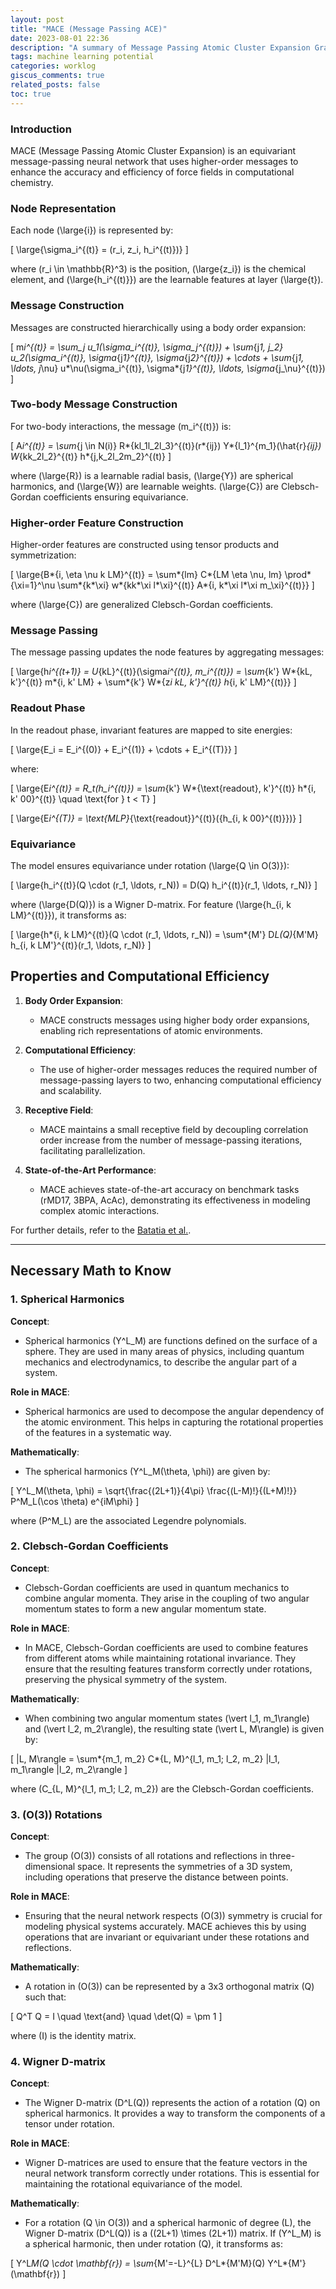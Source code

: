 ```yaml
---
layout: post
title: "MACE (Message Passing ACE)"
date: 2023-08-01 22:36
description: "A summary of Message Passing Atomic Cluster Expansion Graph Neural Networks"
tags: machine learning potential
categories: worklog
giscus_comments: true
related_posts: false
toc: true
---
```


### **Introduction**

MACE (Message Passing Atomic Cluster Expansion) is an equivariant message-passing neural network that uses higher-order messages to enhance the accuracy and efficiency of force fields in computational chemistry.

### **Node Representation**

Each node \(\large{i}\) is represented by:

\[
\large{\sigma_i^{(t)} = (r_i, z_i, h_i^{(t)})}
\]

where \(r_i \in \mathbb{R}^3\) is the position, \(\large{z_i}\) is the chemical element, and \(\large{h_i^{(t)}}\) are the learnable features at layer \(\large{t}\).

### **Message Construction**

Messages are constructed hierarchically using a body order expansion:

\[
m*i^{(t)} = \sum_j u_1(\sigma_i^{(t)}, \sigma_j^{(t)}) + \sum*{j*1, j_2} u_2(\sigma_i^{(t)}, \sigma*{j*1}^{(t)}, \sigma*{j*2}^{(t)}) + \cdots + \sum*{j*1, \ldots, j*\nu} u*\nu(\sigma_i^{(t)}, \sigma*{j*1}^{(t)}, \ldots, \sigma*{j\_\nu}^{(t)})
\]

### **Two-body Message Construction**

For two-body interactions, the message \(m_i^{(t)}\) is:

\[
A*i^{(t)} = \sum*{j \in N(i)} R*{kl_1l_2l_3}^{(t)}(r*{ij}) Y*{l_1}^{m_1}(\hat{r}*{ij}) W*{kk_2l_2}^{(t)} h*{j,k_2l_2m_2}^{(t)}
\]

where \(\large{R}\) is a learnable radial basis, \(\large{Y}\) are spherical harmonics, and \(\large{W}\) are learnable weights. \(\large{C}\) are Clebsch-Gordan coefficients ensuring equivariance.

### **Higher-order Feature Construction**

Higher-order features are constructed using tensor products and symmetrization:

\[
\large{B*{i, \eta \nu k LM}^{(t)} = \sum*{lm} C*{LM \eta \nu, lm} \prod*{\xi=1}^\nu \sum*{k*\xi} w*{kk*\xi l*\xi}^{(t)} A*{i, k*\xi l*\xi m\_\xi}^{(t)}}
\]

where \(\large{C}\) are generalized Clebsch-Gordan coefficients.

### **Message Passing**

The message passing updates the node features by aggregating messages:

\[
\large{h*i^{(t+1)} = U*{kL}^{(t)}(\sigma*i^{(t)}, m_i^{(t)}) = \sum*{k'} W*{kL, k'}^{(t)} m*{i, k' LM} + \sum*{k'} W*{z*i kL, k'}^{(t)} h*{i, k' LM}^{(t)}}
\]

### **Readout Phase**

In the readout phase, invariant features are mapped to site energies:

\[
\large{E_i = E_i^{(0)} + E_i^{(1)} + \cdots + E_i^{(T)}}
\]

where:

\[
\large{E*i^{(t)} = R_t(h_i^{(t)}) = \sum*{k'} W*{\text{readout}, k'}^{(t)} h*{i, k' 00}^{(t)} \quad \text{for } t < T}
\]

\[
\large{E*i^{(T)} = \text{MLP}*{\text{readout}}^{(t)}(\{h\_{i, k 00}^{(t)}\})}
\]

### **Equivariance**

The model ensures equivariance under rotation \(\large{Q \in O(3)}\):

\[
\large{h_i^{(t)}(Q \cdot (r_1, \ldots, r_N)) = D(Q) h_i^{(t)}(r_1, \ldots, r_N)}
\]

where \(\large{D(Q)}\) is a Wigner D-matrix. For feature \(\large{h\_{i, k LM}^{(t)}}\), it transforms as:

\[
\large{h*{i, k LM}^{(t)}(Q \cdot (r_1, \ldots, r_N)) = \sum*{M'} D*L(Q)*{M'M} h\_{i, k LM'}^{(t)}(r_1, \ldots, r_N)}
\]

## Properties and Computational Efficiency

1. **Body Order Expansion**:

   - MACE constructs messages using higher body order expansions, enabling rich representations of atomic environments.

2. **Computational Efficiency**:

   - The use of higher-order messages reduces the required number of message-passing layers to two, enhancing computational efficiency and scalability.

3. **Receptive Field**:

   - MACE maintains a small receptive field by decoupling correlation order increase from the number of message-passing iterations, facilitating parallelization.

4. **State-of-the-Art Performance**:
   - MACE achieves state-of-the-art accuracy on benchmark tasks (rMD17, 3BPA, AcAc), demonstrating its effectiveness in modeling complex atomic interactions.

For further details, refer to the [Batatia et al.](https://arxiv.org/abs/2206.07697).

---

## Necessary Math to Know

### 1. **Spherical Harmonics**

**Concept**:

- Spherical harmonics \(Y^L_M\) are functions defined on the surface of a sphere. They are used in many areas of physics, including quantum mechanics and electrodynamics, to describe the angular part of a system.

**Role in MACE**:

- Spherical harmonics are used to decompose the angular dependency of the atomic environment. This helps in capturing the rotational properties of the features in a systematic way.

**Mathematically**:

- The spherical harmonics \(Y^L_M(\theta, \phi)\) are given by:

\[
Y^L_M(\theta, \phi) = \sqrt{\frac{(2L+1)}{4\pi} \frac{(L-M)!}{(L+M)!}} P^M_L(\cos \theta) e^{iM\phi}
\]

where \(P^M_L\) are the associated Legendre polynomials.

### 2. **Clebsch-Gordan Coefficients**

**Concept**:

- Clebsch-Gordan coefficients are used in quantum mechanics to combine angular momenta. They arise in the coupling of two angular momentum states to form a new angular momentum state.

**Role in MACE**:

- In MACE, Clebsch-Gordan coefficients are used to combine features from different atoms while maintaining rotational invariance. They ensure that the resulting features transform correctly under rotations, preserving the physical symmetry of the system.

**Mathematically**:

- When combining two angular momentum states \(\vert l_1, m_1\rangle\) and \(\vert l_2, m_2\rangle\), the resulting state \(\vert L, M\rangle\) is given by:

\[
|L, M\rangle = \sum*{m_1, m_2} C*{L, M}^{l_1, m_1; l_2, m_2} |l_1, m_1\rangle |l_2, m_2\rangle
\]

where \(C\_{L, M}^{l_1, m_1; l_2, m_2}\) are the Clebsch-Gordan coefficients.

### 3. **\(O(3)\) Rotations**

**Concept**:

- The group \(O(3)\) consists of all rotations and reflections in three-dimensional space. It represents the symmetries of a 3D system, including operations that preserve the distance between points.

**Role in MACE**:

- Ensuring that the neural network respects \(O(3)\) symmetry is crucial for modeling physical systems accurately. MACE achieves this by using operations that are invariant or equivariant under these rotations and reflections.

**Mathematically**:

- A rotation in \(O(3)\) can be represented by a 3x3 orthogonal matrix \(Q\) such that:

\[
Q^T Q = I \quad \text{and} \quad \det(Q) = \pm 1
\]

where \(I\) is the identity matrix.

### 4. **Wigner D-matrix**

**Concept**:

- The Wigner D-matrix \(D^L(Q)\) represents the action of a rotation \(Q\) on spherical harmonics. It provides a way to transform the components of a tensor under rotation.

**Role in MACE**:

- Wigner D-matrices are used to ensure that the feature vectors in the neural network transform correctly under rotations. This is essential for maintaining the rotational equivariance of the model.

**Mathematically**:

- For a rotation \(Q \in O(3)\) and a spherical harmonic of degree \(L\), the Wigner D-matrix \(D^L(Q)\) is a \((2L+1) \times (2L+1)\) matrix. If \(Y^L_M\) is a spherical harmonic, then under rotation \(Q\), it transforms as:

\[
Y^L*M(Q \cdot \mathbf{r}) = \sum*{M'=-L}^{L} D^L*{M'M}(Q) Y^L*{M'}(\mathbf{r})
\]
